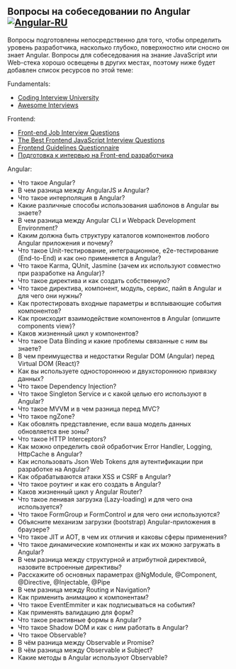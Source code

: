 ## Вопросы на собеседовании по Angular  [![Angular-RU](https://img.shields.io/badge/Telegram_chat:-Angular_RU-216bc1.svg?style=flat)](https://t.me/angular_ru)

Вопросы подготовлены непосредственно для того, чтобы определить уровень разработчика, насколько глубоко, поверхностно или сносно он знает Angular. Вопросы для собеседования на знание JavaScript или Web-стека хорошо освещены в других местах, поэтому ниже будет добавлен список ресурсов по этой теме:

Fundamentals:

- [Coding Interview University](https://github.com/jwasham/coding-interview-university)
- [Awesome Interviews](https://github.com/alex/what-happens-when)

Frontend: 

- [Front-end Job Interview Questions](https://github.com/h5bp/Front-end-Developer-Interview-Questions)
- [The Best Frontend JavaScript Interview Questions](https://performancejs.com/post/hde6d32/The-Best-Frontend-JavaScript-Interview-Questions-(Written-by-a-Frontend-Engineer))
- [Frontend Guidelines Questionnaire](https://github.com/bradfrost/frontend-guidelines-questionnaire)
- [Подготовка к интервью на Front-end разработчика](https://proglib.io/p/frontend-interview/)

Angular:

- Что такое Angular?
- В чем разница между AngularJS и Angular?
- Что такое интерполяция в Angular?
- Какие различные способы использования шаблонов в Angular вы знаете?
- В чем разница между Angular CLI и Webpack Development Environment?
- Каким должна быть структуру каталогов компонентов любого Angular приложения и почему?
- Что такое Unit-тестирование, интеграционное, e2e-тестирование (End-to-End) и как оно применяется в Angular?
- Что такое Karma, QUnit, Jasmine (зачем их используют совместно при разработке на Angular)?
- Что такое директива и как создать собственную?
- Что такое директива, компонент, модуль, сервис, пайп в Angular и для чего они нужны?
- Как протестировать входные параметры и всплывающие события компонентов?
- Как происходит взаимодействие компонентов в Angular (опишите components view)?
- Каков жизненный цикл у компонентов?
- Что такое Data Binding и какие проблемы связанные с ним вы знаете?
- В чем преимущества и недостатки Regular DOM (Angular) перед Virtual DOM (React)?
- Как вы используете одностороннюю и двухстороннюю привязку данных?
- Что такое Dependency Injection?
- Что такое Singleton Service и с какой целью его используют в Angular?
- Что такое MVVM и в чем разница перед MVC?
- Что такое ngZone?
- Как обовлять представление, если ваша модель данных обновляется вне зоны?
- Что такое HTTP Interceptors?
- Как можно определить свой обработчик Error Handler, Logging, HttpCache в Angular?
- Как использовать Json Web Tokens для аутентификации при разработке на Angular?
- Как обрабатываются атаки XSS и CSRF в Angular?
- Что такое роутинг и как его создать в Angular?
- Каков жизненный цикл у Angular Router?
- Что такое ленивая загрузка (Lazy-loading) и для чего она используется?
- Что такое FormGroup и FormControl и для чего они используются?
- Объясните механизм загрузки (bootstrap) Angular-приложения в браузере?
- Что такое JIT и AOT, в чем их отличия и каковы сферы применения?
- Что такое динамические компоненты и как их можно загружать в Angular?
- В чем разница между структурной и атрибутной директивой, назовите встроенные директивы?
- Расскажите об основных параметрах @NgModule, @Component, @Directive, @Injectable, @Pipe
- В чем разница между Routing и Navigation?
- Как применить анимацию к компонентам?
- Что такое EventEmmiter и как подписываться на события?
- Как применять валидацию для форм?
- Что такое реактивные формы в Angular?
- Что такое Shadow DOM и как с ним работать в Angular?
- Что такое Observable?
- В чём разница между Observable и Promise?
- В чём разница между Observable и Subject?
- Какие методы в Angular используют Observable?
